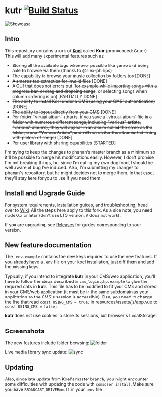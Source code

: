 # kutr [![Build Status](https://travis-ci.org/phanan/koel.svg?branch=master)](https://travis-ci.org/phanan/koel) 
![Showcase](http://koel.phanan.net/dist/img/showcase.png?2)

## Intro

This repository contains a fork of [**Koel**](http://koel.phanan.net) called **Kutr** (pronounced: Cuter).
This will add many experimental features such as:
- Storing all the available tags whenever possible like genre and being able to browse via them (thanks to @alex-phillips)
- ~~The capability to browse your music collection by folders too~~ [DONE]
- ~~A smarter tag extraction for invalid files~~ [DONE]
- A GUI that does not errors out  (~~for example while importing songs with a progress bar, or drag and dropping songs~~, or selecting songs when column ordering is on) [PARTIALLY DONE]
- ~~The ability to install Koel under a CMS (using your CMS' authentication)~~ [DONE]
- ~~The ability to logout directly from your CMS~~ [DONE]
- ~~Per folder "virtual album" (that is, if you save a '.virtual-album' file in a folder with numerous different songs, including "various" artists, "various" albums), they will appear in an album called the same as the folder, under "Various Artists", and will not clutter the album/artist listing with pletora of songs)~~ [DONE] 
- Per user library with sharing capabilities [STARTED]

I'm trying to keep the changes to phanan's master branch as a minimum so it'll be possible to merge his modifications easily. However, I don't promise I'm not breaking things, but since I'm eating my own dog food, I should be well aware of bug I've induced.
Also, I'm submitting my changes to phanan's repository, but he might decides not to merge them. In that case, they'll stay here for you to use if you need them.

## Install and Upgrade Guide

For system requirements, installation guides, and troubleshooting, head over to [Wiki](https://github.com/phanan/koel/wiki).
All the steps here apply to this fork.
As a side note, you need node 6.x or later (don't use LTS version, it does not work).

If you are upgrading, see [Releases](https://github.com/phanan/koel/releases) for guides corresponding to your version.

## New feature documentation

The `.env.example` contains the new keys required to use the new features. If you already have a `.env` file on your koel installation, just diff them and add the missing keys.

Typically, if you intend to integrate **kutr** in your CMS/web application, you'll have to follow the steps described in `cms_login.php.example` to glue the required calls in **kutr**. 
This file has to be modified to fit your CMS and stored in your CMS/web application (it must be in the same subdomain as your application so the CMS's session is accessible).
Else, you need to change the line that read `const USING_CMS = true;` in resources/assets/js/app.vue to `const USING_CMS = false;`

**kutr** does not use cookies to store its sessions, but browser's LocalStorage.

## Screenshots
The new features include folder browsing:
![folder](http://i.imgur.com/M08eb1M.png)

Live media library sync update:
![sync](http://i.imgur.com/4R9rfES.png)


## Updating

Also, since late update from Koel's master branch, you might encounter some difficulties with updating the code with `composer install`. 
Make sure you have `BROADCAST_DRIVER=null` in your `.env` file

